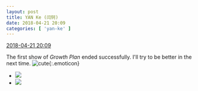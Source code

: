 ```yaml
---
layout: post
title: YAN Ke (闫钶)
date: 2018-04-21 20:09
categories: [ 'yan-ke' ]
---
```


<div class="weibo-info">
  <a href="https://weibo.com/6505423304/Gd9c03Ucv">2018-04-21 20:09</a>
</div>

The first show of *Growth Plan* ended successfully. I'll try to be better in the next time. ![cute](https://img.t.sinajs.cn/t4/appstyle/expression/ext/normal/09/2018new_keai_org.png){:.emoticon}

<!-- more -->

<ul class="weibo-pic-list-1">
  <li class="weibo-pic">
    <a href="//wx1.sinaimg.cn/mw690/0076g5Mkgy1fqkjb18fc4j30qo1aztdn.jpg"><img src="//wx1.sinaimg.cn/thumb150/0076g5Mkgy1fqkjb18fc4j30qo1aztdn.jpg"/></a>
  </li>
  <li class="weibo-pic">
    <a href="//wx2.sinaimg.cn/mw690/0076g5Mkgy1fqkjb01ps7j30qo18s78t.jpg"><img src="//wx2.sinaimg.cn/thumb150/0076g5Mkgy1fqkjb01ps7j30qo18s78t.jpg"/></a>
  </li>
</ul>
